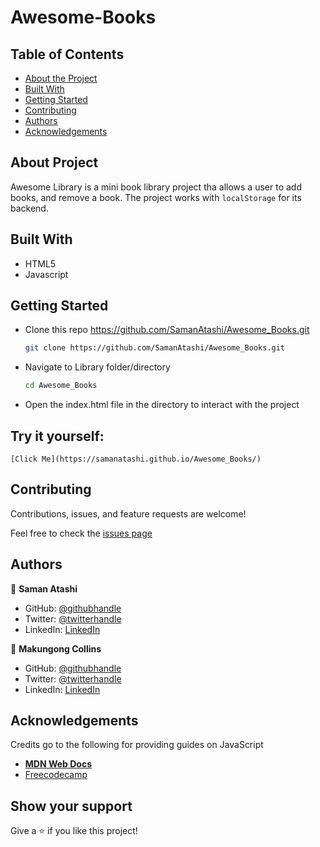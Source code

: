 
# Awesome-Books

## Table of Contents

* [About the Project](#about-the-project)
* [Built With](#built-with)
* [Getting Started](#getting-started)
* [Contributing](#contributing)
* [Authors](#authors)
* [Acknowledgements](#acknowledgements)

## About Project

Awesome Library is a mini book library project tha allows a user to add books, and remove a book. The project works with ```localStorage``` for its backend.


## Built With

* HTML5
* Javascript

## Getting Started

* Clone this repo <https://github.com/SamanAtashi/Awesome_Books.git>

    ```bash
    git clone https://github.com/SamanAtashi/Awesome_Books.git
    ```

* Navigate to Library folder/directory

    ```bash
    cd Awesome_Books
    ```

* Open the index.html file in the directory to interact with the project

## Try it yourself:
    [Click Me](https://samanatashi.github.io/Awesome_Books/)

## Contributing

Contributions, issues, and feature requests are welcome!

Feel free to check the [issues page](https://github.com/SamanAtashi/Awesome_Books/issues)

## Authors

👤 **Saman Atashi**

* GitHub: [@githubhandle](https://github.com/SamanAtashi)
* Twitter: [@twitterhandle](https://twitter.com/AtashiSaman)
* LinkedIn: [LinkedIn](https://www.linkedin.com/in/saman-atashi-9539911b0)

👤 **Makungong Collins**

* GitHub: [@githubhandle](https://github.com/CollinsTatang)
* Twitter: [@twitterhandle](https://twitter.com/CollinsTatang)
* LinkedIn: [LinkedIn](https://www.linkedin.com/in/makungong-collins-b43260190/)


## Acknowledgements

Credits go to the following for providing guides on JavaScript

* [**MDN Web Docs**](https://developer.mozilla.org/en-US/docs/Learn/JavaScript/Objects)
* [Freecodecamp](https://www.freecodecamp.org/learn/javascript-algorithms-and-data-structures/)

## Show your support

Give a ⭐️ if you like this project!